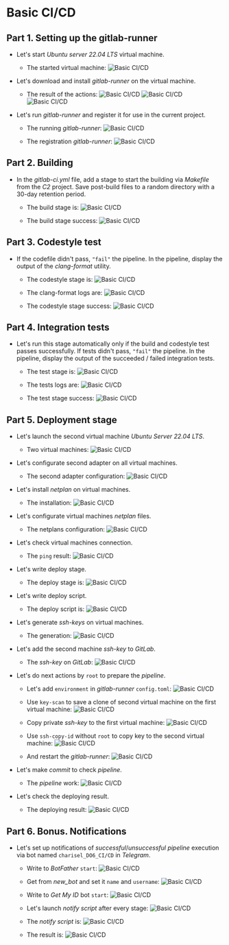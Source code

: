 # Basic CI/CD

## Part 1. Setting up the gitlab-runner

* Let's start *Ubuntu server 22.04 LTS* virtual machine.
  * The started virtual machine:
  ![Basic CI/CD](screenshots/vm_version.jpg)

* Let's download and install *gitlab-runner* on the virtual machine.
  * The result of the actions:
  ![Basic CI/CD](screenshots/curl_gitlab_runner.jpg)
  ![Basic CI/CD](screenshots/apt_update.jpg)
  ![Basic CI/CD](screenshots/apt_get_install_gitlab_runner.jpg)

* Let's run *gitlab-runner* and register it for use in the current project.
  * The running *gitlab-runner*:
  ![Basic CI/CD](screenshots/gitlab_runner_start.jpg)

  * The registration *gitlab-runner*:
  ![Basic CI/CD](screenshots/gitlab_runner_register.jpg)

## Part 2. Building

* In the *gitlab-ci.yml* file, add a stage to start the building via *Makefile* from the *C2* project. Save post-build files to a random directory with a 30-day retention period.
  * The build stage is:
  ![Basic CI/CD](screenshots/build_stage.jpg)

  * The build stage success:
  ![Basic CI/CD](screenshots/build_success.jpg)

## Part 3. Codestyle test

* If the codefile didn't pass, `"fail"` the pipeline. In the pipeline, display the output of the *clang-format* utility.
  * The codestyle stage is:
  ![Basic CI/CD](screenshots/codestyle_stage.jpg)

  * The clang-format logs are:
  ![Basic CI/CD](screenshots/clang_format_status.jpg)

  * The codestyle stage success:
  ![Basic CI/CD](screenshots/codestyle_success.jpg)

## Part 4. Integration tests

* Let's run this stage automatically only if the build and codestyle test passes successfully.
If tests didn't pass, `"fail"` the pipeline. In the pipeline, display the output of the succeeded / failed integration tests.
  * The test stage is:
  ![Basic CI/CD](screenshots/test_stage.jpg)

  * The tests logs are:
  ![Basic CI/CD](screenshots/tests_status.jpg)

  * The test stage success:
  ![Basic CI/CD](screenshots/tests_success.jpg)

## Part 5. Deployment stage

* Let's launch the second virtual machine *Ubuntu Server 22.04 LTS*.
  * Two virtual machines:
  ![Basic CI/CD](screenshots/vm_machines.jpg)

* Let's configurate second adapter on all virtual machines.
  * The second adapter configuration:
  ![Basic CI/CD](screenshots/second_adapter.jpg)

* Let's install *netplan* on virtual machines.
  * The installation:
  ![Basic CI/CD](screenshots/set_netplans.jpg)

* Let's configurate virtual machines *netplan* files.
  * The netplans configuration:
  ![Basic CI/CD](screenshots/netplan_configs.jpg)

* Let's check virtual machines connection.
  * The `ping` result:
  ![Basic CI/CD](screenshots/ping_machine.jpg)

* Let's write deploy stage.
  * The deploy stage is:
  ![Basic CI/CD](screenshots/deploy_stage.jpg)

* Let's write deploy script.
  * The deploy script is:
  ![Basic CI/CD](screenshots/deploy_script.jpg)

* Let's generate *ssh-keys* on virtual machines.
  * The generation:
  ![Basic CI/CD](screenshots/ssh_keygens.jpg)

* Let's add the second machine *ssh-key* to *GitLab*.
  * The *ssh-key* on *GitLab*:
  ![Basic CI/CD](screenshots/gitlab_ssh_key.jpg)

* Let's do next actions by `root` to prepare the *pipeline*.
  * Let's add `environment` in *gitlab-runner* `config.toml`:
  ![Basic CI/CD](screenshots/add_env.jpg)

  * Use `key-scan` to save a clone of second virtual machine on the first virtual machine:
  ![Basic CI/CD](screenshots/key_scan.jpg)

  * Copy private *ssh-key* to the first virtual machine:
  ![Basic CI/CD](screenshots/copy_key.png)

  * Use `ssh-copy-id` without `root` to copy key to the second virtual machine:
  ![Basic CI/CD](screenshots/ssh_copy_id.jpg)

  * And restart the *gitlab-runner*:
  ![Basic CI/CD](screenshots/restart_gitlab_runner.jpg)

* Let's make *commit* to check *pipeline*.
  * The *pipeline* work:
  ![Basic CI/CD](screenshots/pipeline_work.jpg)

* Let's check the deploying result.
  * The deploying result:
  ![Basic CI/CD](screenshots/deploy_result.jpg)

## Part 6. Bonus. Notifications

* Let's set up notifications of *successful*/*unsuccessful* *pipeline* execution via bot named `charisel_DO6_CI/CD` in *Telegram*.
  * Write to *BotFather* `start`:
  ![Basic CI/CD](screenshots/talk_bot_father.png)

  * Get from *new_bot* and set it `name` and `username`:
  ![Basic CI/CD](screenshots/prepare_bot.png)

  * Write to *Get My ID* bot `start`:
  ![Basic CI/CD](screenshots/get_my_id_bot.png)

  * Let's launch *notify script* after every stage:
  ![Basic CI/CD](screenshots/notify.jpg)

  * The *notify script* is:
  ![Basic CI/CD](screenshots/notify_script.jpg)

  * The result is:
  ![Basic CI/CD](screenshots/bot_messages.jpg)
